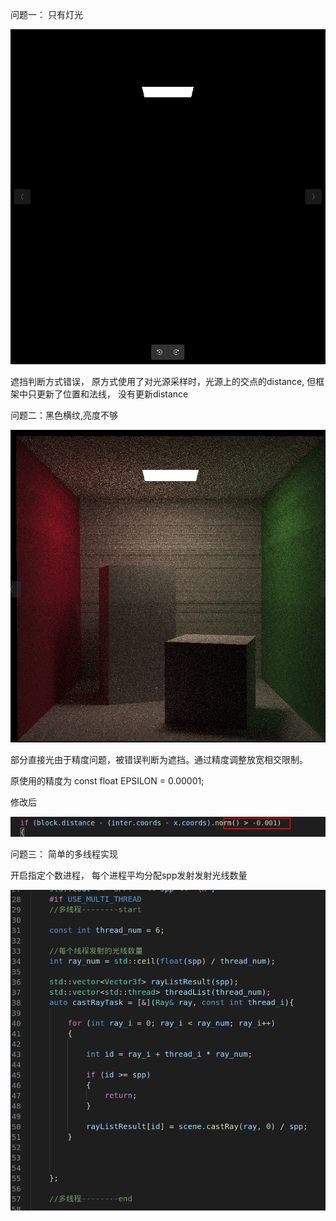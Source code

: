 
问题一： 只有灯光

![avatar](images/error2.png)

遮挡判断方式错误， 原方式使用了对光源采样时，光源上的交点的distance, 但框架中只更新了位置和法线， 没有更新distance


问题二：黑色横纹,亮度不够

![avatar](images/error1.png)

部分直接光由于精度问题，被错误判断为遮挡。通过精度调整放宽相交限制。

原使用的精度为 const float EPSILON = 0.00001; 

修改后 

![avatar](images/101.png)

问题三： 简单的多线程实现

开启指定个数进程， 每个进程平均分配spp发射发射光线数量

![avatar](images/q3.png)